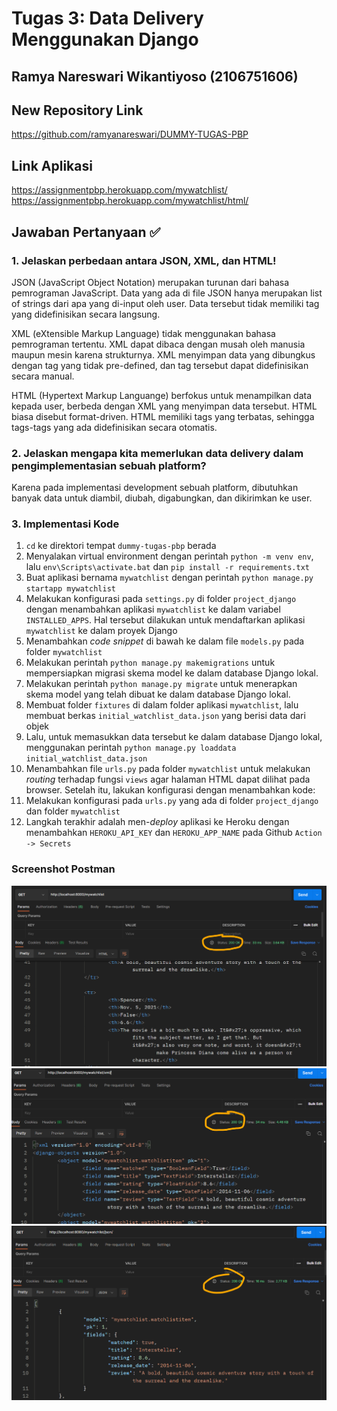 # Tugas 3: Data Delivery Menggunakan Django

## Ramya Nareswari Wikantiyoso (2106751606)

## New Repository Link
https://github.com/ramyanareswari/DUMMY-TUGAS-PBP

## Link Aplikasi
https://assignmentpbp.herokuapp.com/mywatchlist/
https://assignmentpbp.herokuapp.com/mywatchlist/html/

## Jawaban Pertanyaan ✅

### 1. Jelaskan perbedaan antara JSON, XML, dan HTML!
JSON (JavaScript Object Notation) merupakan turunan dari bahasa pemrograman JavaScript. Data yang ada di file JSON hanya merupakan list of strings dari apa yang di-input oleh user. Data tersebut tidak memiliki tag yang didefinisikan secara langsung.

XML (eXtensible Markup Language) tidak menggunakan bahasa pemrograman tertentu. XML dapat dibaca dengan musah oleh manusia maupun mesin  karena strukturnya. XML  menyimpan data yang dibungkus dengan tag yang tidak pre-defined, dan tag tersebut dapat didefinisikan secara manual.

HTML (Hypertext Markup Languange) berfokus untuk menampilkan data kepada user, berbeda dengan  XML yang menyimpan data tersebut. HTML biasa disebut format-driven. HTML memiliki tags yang terbatas, sehingga tags-tags yang ada didefinisikan secara otomatis.

### 2. Jelaskan mengapa kita memerlukan data delivery dalam pengimplementasian sebuah platform?
Karena pada implementasi development sebuah platform, dibutuhkan banyak data untuk diambil, diubah, digabungkan, dan dikirimkan ke user.

### 3. Implementasi Kode
1. `cd` ke direktori tempat `dummy-tugas-pbp` berada
2. Menyalakan virtual environment dengan perintah `python -m venv env`, lalu `env\Scripts\activate.bat` dan `pip install -r requirements.txt`
2. Buat aplikasi bernama `mywatchlist` dengan perintah `python manage.py startapp mywatchlist`
3. Melakukan konfigurasi pada `settings.py` di folder `project_django` dengan menambahkan aplikasi `mywatchlist` ke dalam variabel `INSTALLED_APPS`. Hal tersebut dilakukan untuk mendaftarkan aplikasi `mywatchlist` ke dalam proyek Django
4. Menambahkan *code snippet* di bawah ke dalam file `models.py` pada folder `mywatchlist`
5. Melakukan perintah `python manage.py makemigrations` untuk mempersiapkan migrasi skema model ke dalam database Django lokal.
6. Melakukan perintah `python manage.py migrate` untuk menerapkan skema model yang telah dibuat ke dalam database Django lokal.
7. Membuat folder `fixtures` di dalam folder aplikasi `mywatchlist`, lalu membuat berkas `initial_watchlist_data.json` yang berisi data dari objek
8. Lalu, untuk memasukkan data tersebut ke dalam database Django lokal, menggunakan perintah `python manage.py loaddata initial_watchlist_data.json`
9. Menambahkan file `urls.py` pada folder `mywatchlist` untuk melakukan *routing* terhadap fungsi `views` agar halaman HTML dapat dilihat pada browser. Setelah itu, lakukan konfigurasi dengan menambahkan kode:
10. Melakukan konfigurasi pada `urls.py` yang ada di folder `project_django` dan folder `mywatchlist`
11. Langkah terakhir adalah men-*deploy* aplikasi ke Heroku dengan menambahkan `HEROKU_API_KEY` dan `HEROKU_APP_NAME` pada Github `Action -> Secrets`

### Screenshot Postman
![Postman1](https://github.com/ramyanareswari/dummy-tugas-pbp/blob/main/mywatchlist/screenshot/postman1.png)
![Postman2](https://github.com/ramyanareswari/dummy-tugas-pbp/blob/main/mywatchlist/screenshot/postman2.png)
![Postman3](https://github.com/ramyanareswari/dummy-tugas-pbp/blob/main/mywatchlist/screenshot/postman3.png)